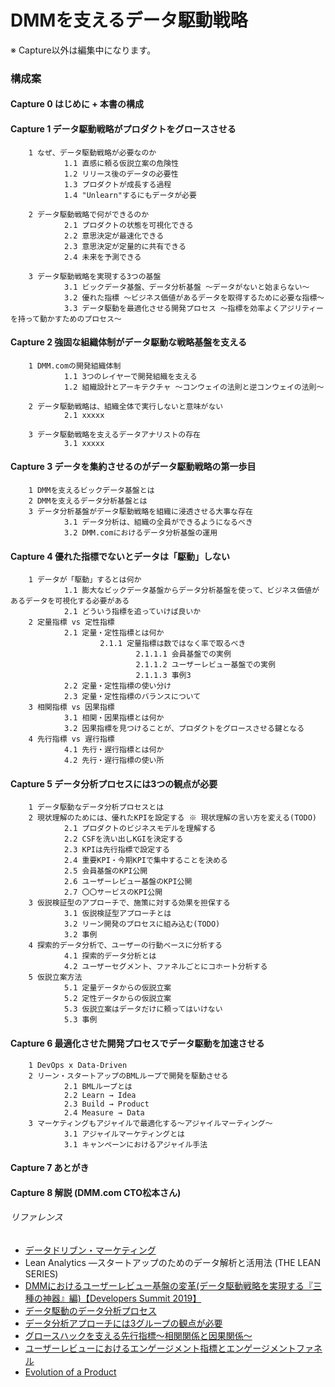 # DMMを支えるデータ駆動戦略

※ Capture以外は編集中になります。


### 構成案

#### Capture 0 はじめに + 本書の構成

#### Capture 1 データ駆動戦略がプロダクトをグロースさせる
        1 なぜ、データ駆動戦略が必要なのか
                1.1 直感に頼る仮説立案の危険性
                1.2 リリース後のデータの必要性
                1.3 プロダクトが成長する過程
                1.4 "Unlearn"するにもデータが必要

        2 データ駆動戦略で何ができるのか 
                2.1 プロダクトの状態を可視化できる
                2.2 意思決定が最速化できる
                2.3 意思決定が定量的に共有できる
                2.4 未来を予測できる
                
        3 データ駆動戦略を実現する3つの基盤
                3.1 ビックデータ基盤、データ分析基盤 〜データがないと始まらない〜
                3.2 優れた指標 〜ビジネス価値があるデータを取得するために必要な指標〜
                3.3 データ駆動を最適化させる開発プロセス 〜指標を効率よくアジリティーを持って動かすためのプロセス〜

#### Capture 2 強固な組織体制がデータ駆動な戦略基盤を支える
        1 DMM.comの開発組織体制
                1.1 3つのレイヤーで開発組織を支える
                1.2 組織設計とアーキテクチャ 〜コンウェイの法則と逆コンウェイの法則〜
                
        2 データ駆動戦略は、組織全体で実行しないと意味がない
                2.1 xxxxx
                
        3 データ駆動戦略を支えるデータアナリストの存在
                3.1 xxxxx

#### Capture 3 データを集約させるのがデータ駆動戦略の第一歩目
        1 DMMを支えるビックデータ基盤とは
        2 DMMを支えるデータ分析基盤とは
        3 データ分析基盤がデータ駆動戦略を組織に浸透させる大事な存在
                3.1 データ分析は、組織の全員ができるようになるべき
                3.2 DMM.comにおけるデータ分析基盤の運用

#### Capture 4 優れた指標でないとデータは「駆動」しない
        1 データが「駆動」するとは何か
                1.1 膨大なビックデータ基盤からデータ分析基盤を使って、ビジネス価値があるデータを可視化する必要がある
                2.1 どういう指標を追っていけば良いか
        2 定量指標 vs 定性指標
                2.1 定量・定性指標とは何か
                        2.1.1 定量指標は数ではなく率で取るべき
                                2.1.1.1 会員基盤での実例
                                2.1.1.2 ユーザーレビュー基盤での実例
                                2.1.1.3 事例3
                2.2 定量・定性指標の使い分け
                2.3 定量・定性指標のバランスについて
        3 相関指標 vs 因果指標
                3.1 相関・因果指標とは何か
                3.2 因果指標を見つけることが、プロダクトをグロースさせる鍵となる
        4 先行指標 vs 遅行指標
                4.1 先行・遅行指標とは何か
                4.2 先行・遅行指標の使い所

#### Capture 5 データ分析プロセスには3つの観点が必要
        1 データ駆動なデータ分析プロセスとは
        2 現状理解のためには、優れたKPIを設定する ※ 現状理解の言い方を変える(TODO)
                2.1 プロダクトのビジネスモデルを理解する
                2.2 CSFを洗い出しKGIを決定する
                2.3 KPIは先行指標で設定する
                2.4 重要KPI・今期KPIで集中することを決める
                2.5 会員基盤のKPI公開
                2.6 ユーザーレビュー基盤のKPI公開
                2.7 〇〇サービスのKPI公開
        3 仮説検証型のアプローチで、施策に対する効果を担保する
                3.1 仮説検証型アプローチとは
                3.2 リーン開発のプロセスに組み込む(TODO)
                3.2 事例
        4 探索的データ分析で、ユーザーの行動ベースに分析する
                4.1 探索的データ分析とは
                4.2 ユーザーセグメント、ファネルごとにコホート分析する
        5 仮説立案方法
                5.1 定量データからの仮説立案
                5.2 定性データからの仮説立案
                5.3 仮説立案はデータだけに頼ってはいけない
                5.3 事例

#### Capture 6 最適化させた開発プロセスでデータ駆動を加速させる
        1 DevOps x Data-Driven
        2 リーン・スタートアップのBMLループで開発を駆動させる
                2.1 BMLループとは
                2.2 Learn → Idea
                2.3 Build → Product
                2.4 Measure → Data
        3 マーケティングもアジャイルで最適化する〜アジャイルマーティング〜
                3.1 アジャイルマーケティングとは
                3.1 キャンペーンにおけるアジャイル手法

#### Capture 7 あとがき

#### Capture 8 解説 (DMM.com CTO松本さん)

###### リファレンス
- [データドリブン・マーケティング](https://www.amazon.co.jp/dp/B071Y3JCM3/ref=dp-kindle-redirect?_encoding=UTF8&btkr=1)
- Lean Analytics ―スタートアップのためのデータ解析と活用法 (THE LEAN SERIES) 
- [DMMにおけるユーザーレビュー基盤の変革(データ駆動戦略を実現する『三種の神器』編)【Developers Summit 2019】](https://inside.dmm.com/entry/2019/02/19/devsumi-datadriven)
- [データ駆動のデータ分析プロセス](https://medium.com/i35-267/b52e75312667)
- [データ分析アプローチには3グループの観点が必要](https://medium.com/i35-267/7bf3aa6c1067)
- [グロースハックを支える先行指標〜相関関係と因果関係〜](https://medium.com/i35-267/45eab3e91d1)
- [ユーザーレビューにおけるエンゲージメント指標とエンゲージメントファネル](https://medium.com/i35-267/9fa4b793394d)
- [Evolution of a Product](https://medium.com/sequoia-capital/evolution-of-a-product-223ce35f2179)
